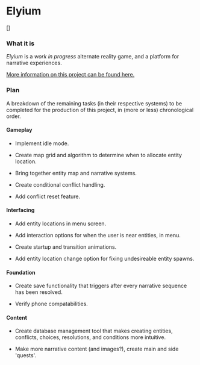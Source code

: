 # Elyium

[]

### What it is

_Elyium_ is a *work in progress* alternate reality game, and a platform for narrative experiences.

[More information on this project can be found here.](v-os.ca/elyium)

### Plan

A breakdown of the remaining tasks (in their respective systems) to be completed for the production of this project, in (more or less) chronological order.

#### Gameplay

- Implement idle mode.

- Create map grid and algorithm to determine when to allocate entity location.

- Bring together entity map and narrative systems.

- Create conditional conflict handling.

- Add conflict reset feature.

#### Interfacing

- Add entity locations in menu screen.

- Add interaction options for when the user is near entities, in menu.

- Create startup and transition animations.

- Add entity location change option for fixing undesireable entity spawns.

#### Foundation

- Create save functionality that triggers after every narrative sequence has been resolved.

- Verify phone compatabilities.

#### Content

- Create database management tool that makes creating entities, conflicts, choices, resolutions, and conditions more intuitive.

- Make more narrative content (and images?), create main and side 'quests'.